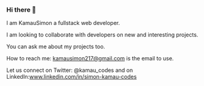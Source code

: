 ### Hi there 👋

   I am KamauSimon a fullstack web developer.

   I am looking to collaborate with developers on new and interesting projects.

   You can ask me about my projects too.

   How to reach me: kamausimon217@gmail.com is the email to use.

   Let us connect on Twitter: @kamau_codes and on LinkedIn:www.linkedin.com/in/simon-kamau-codes
<!--
**Kamausimon/Kamausimon** is a ✨ _special_ ✨ repository because its `README.md` (this file) appears on your GitHub profile.

Here are some ideas to get you started:

- 🔭 I’m currently working on ...
- 🌱 I’m currently learning ...
- 👯 I’m looking to collaborate on ...
- 🤔 I’m looking for help with ...
- 💬 Ask me about ...
- 📫 How to reach me: ...
- 😄 Pronouns: ...
- ⚡ Fun fact: ...
-->
